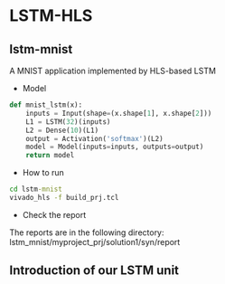 # LSTM-HLS


## lstm-mnist
A MNIST application implemented by HLS-based LSTM

- Model
```python
def mnist_lstm(x):
    inputs = Input(shape=(x.shape[1], x.shape[2]))
    L1 = LSTM(32)(inputs)
    L2 = Dense(10)(L1)
    output = Activation('softmax')(L2)
    model = Model(inputs=inputs, outputs=output)
    return model
```

- How to run

```bat
cd lstm-mnist
vivado_hls -f build_prj.tcl
```

- Check the report

The reports are in the following directory: 
lstm_mnist/myproject_prj/solution1/syn/report

## Introduction of our LSTM unit
